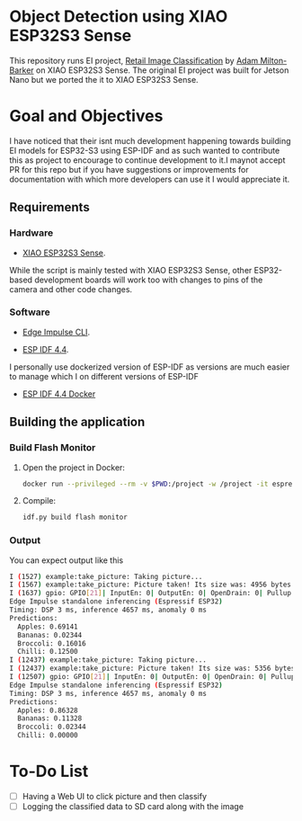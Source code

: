 # Object Detection using XIAO ESP32S3 Sense 

This repository runs EI project, [Retail Image Classification](https://github.com/edgeimpulse/expert-projects/blob/main/image-projects/retail-image-classification-nvidia-jetson-nano.md) by [Adam Milton-Barker](https://www.adammiltonbarker.com) on XIAO ESP32S3 Sense. The original EI project was built for Jetson Nano but we ported the it to XIAO ESP32S3 Sense.

# Goal and Objectives

I have noticed that their isnt much development happening towards building EI models for ESP32-S3 using ESP-IDF and as such wanted to contribute this as project to encourage to continue development to it.I maynot accept PR for this repo but if you have suggestions or improvements for documentation with which more developers can use it I would appreciate it.

## Requirements

### Hardware

* [XIAO ESP32S3 Sense](https://www.seeedstudio.com/XIAO-ESP32S3-Sense-p-5639.html).

While the script is mainly tested with XIAO ESP32S3 Sense, other ESP32-based development boards will work too with changes to pins of the camera and other code changes.

### Software

* [Edge Impulse CLI](https://docs.edgeimpulse.com/docs/cli-installation).

* [ESP IDF 4.4](https://docs.espressif.com/projects/esp-idf/en/v4.4/esp32/get-started/index.html).

I personally use dockerized version of ESP-IDF as versions are much easier to manage which I on different versions of ESP-IDF

* [ESP IDF 4.4 Docker](https://docs.espressif.com/projects/esp-idf/en/release-v4.4/esp32s3/api-guides/tools/idf-docker-image.html)

## Building the application


### Build Flash Monitor

1. Open the project in Docker:
   ```bash
   docker run --privileged --rm -v $PWD:/project -w /project -it espressif/idf:release-v4.4
   ```
2. Compile:
   ```bash
   idf.py build flash monitor
   ```
### Output

You can expect output like this

```bash
I (1527) example:take_picture: Taking picture...
I (1567) example:take_picture: Picture taken! Its size was: 4956 bytes
I (1637) gpio: GPIO[21]| InputEn: 0| OutputEn: 0| OpenDrain: 0| Pullup: 1| Pulldown: 0| Intr:0 
Edge Impulse standalone inferencing (Espressif ESP32)
Timing: DSP 3 ms, inference 4657 ms, anomaly 0 ms
Predictions:
  Apples: 0.69141
  Bananas: 0.02344
  Broccoli: 0.16016
  Chilli: 0.12500
I (12437) example:take_picture: Taking picture...
I (12437) example:take_picture: Picture taken! Its size was: 5356 bytes
I (12507) gpio: GPIO[21]| InputEn: 0| OutputEn: 0| OpenDrain: 0| Pullup: 1| Pulldown: 0| Intr:0 
Edge Impulse standalone inferencing (Espressif ESP32)
Timing: DSP 3 ms, inference 4657 ms, anomaly 0 ms
Predictions:
  Apples: 0.86328
  Bananas: 0.11328
  Broccoli: 0.02344
  Chilli: 0.00000

```

# To-Do List

- [ ] Having a Web UI to click picture and then classify
- [ ] Logging the classified data to SD card along with the image